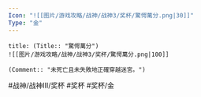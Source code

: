 ```yaml
---
Icon: "![[图片/游戏攻略/战神/战神3/奖杯/驚愕萬分.png|30]]"
Type: "金"
---
```

```ad-common-gold-trophy
title: (Title:: "驚愕萬分")
![[图片/游戏攻略/战神/战神3/奖杯/驚愕萬分.png|100]]

(Comment:: "未死亡且未失敗地正確穿越迷宮。")
```

#战神/战神III/奖杯 #奖杯 #奖杯/金
